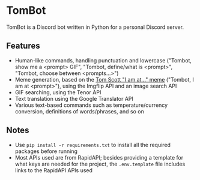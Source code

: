 # TomBot
TomBot is a Discord bot written in Python for a personal Discord server.

## Features
- Human-like commands, handling punctuation and lowercase ("Tombot, show me a \<prompt\> GIF", "Tombot, define/what is \<prompt\>", "Tombot, choose between \<prompts...\>")
- Meme generation, based on the [Tom Scott "I am at..." meme]("https://knowyourmeme.com/memes/tom-scott-i-am-at-x") ("Tombot, I am at \<prompt\>"), using the Imgflip API and an image search API
- GIF searching, using the Tenor API
- Text translation using the Google Translator API
- Various text-based commands such as temperature/currency conversion, definitions of words/phrases, and so on

## Notes
- Use `pip install -r requirements.txt` to install all the required packages before running
- Most APIs used are from RapidAPI; besides providing a template for what keys are needed for the project, the `.env.template` file includes links to the RapidAPI APIs used